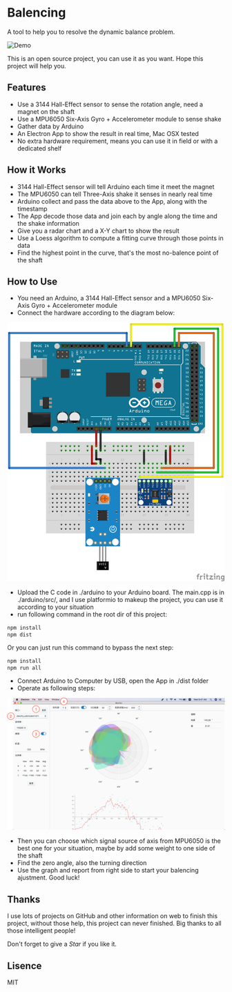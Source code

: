 # Balencing
A tool to help you to resolve the dynamic balance problem.

![Demo](Demo.gif)

This is an open source project, you can use it as you want. Hope this project will help you.

## Features
* Use a 3144 Hall-Effect sensor to sense the rotation angle, need a magnet on the shaft
* Use a MPU6050 Six-Axis Gyro + Accelerometer module to sense shake
* Gather data by Arduino
* An Electron App to show the result in real time, Mac OSX tested
* No extra hardware requirement, means you can use it in field or with a dedicated shelf

## How it Works
* 3144 Hall-Effect sensor will tell Arduino each time it meet the magnet
* The MPU6050 can tell Three-Axis shake it senses in nearly real time
* Arduino collect and pass the data above to the App, along with the timestamp
* The App decode those data and join each by angle along the time and the shake information
* Give you a radar chart and a X-Y chart to show the result
* Use a Loess algorithm to compute a fitting curve through those points in data
* Find the highest point in the curve, that's the most no-balence point of the shaft

## How to Use
* You need an Arduino, a 3144 Hall-Effect sensor and a MPU6050 Six-Axis Gyro + Accelerometer module
* Connect the hardware according to the diagram below:

![Diagram](Diagram.png)

* Upload the C code in ./arduino to your Arduino board. The main.cpp is in ./arduino/src/, and I use platformio to makeup the project, you can use it according to your situation
* run following command in the root dir of this project:
```
npm install
npm dist
```
Or you can just run this command to bypass the next step:
```
npm install
npm run all
```
* Connect Arduino to Computer by USB, open the App in ./dist folder
* Operate as following steps:

![Operate](Operate.png)

* Then you can choose which signal source of axis from MPU6050 is the best one for your situation, maybe by add some weight to one side of the shaft
* Find the zero angle, also the turning direction
* Use the graph and report from right side to start your balencing ajustment. Good luck!

## Thanks
I use lots of projects on GitHub and other information on web to finish this project, without those help, this project can never finished. Big thanks to all those intelligent people!

Don't forget to give a *Star* if you like it.

## Lisence
MIT
